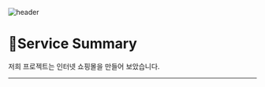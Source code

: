 ![header](https://capsule-render.vercel.app/api?type=wave&color=auto&height=200&section=header&text=6팀%20프로젝트&fontSize=50)

# 📒Service Summary
저희 프로젝트는 인터넷 쇼핑몰을 만들어 보았습니다.
* * *
